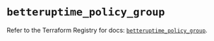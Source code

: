 # `betteruptime_policy_group`

Refer to the Terraform Registry for docs: [`betteruptime_policy_group`](https://registry.terraform.io/providers/betterstackhq/better-uptime/0.20.4/docs/resources/betteruptime_policy_group).
